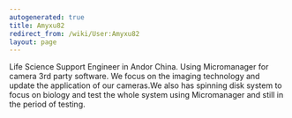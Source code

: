 ```yaml
---
autogenerated: true
title: Amyxu82
redirect_from: /wiki/User:Amyxu82
layout: page
---
```


Life Science Support Engineer in Andor China. Using Micromanager for
camera 3rd party software. We focus on the imaging technology and update
the application of our cameras.We also has spinning disk system to focus
on biology and test the whole system using Micromanager and still in the
period of testing.
